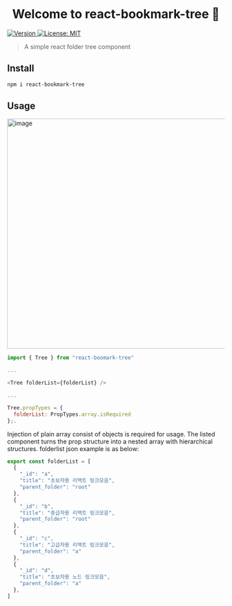 <h1 align="center">Welcome to react-bookmark-tree 👋</h1>
<p>
  <a href="https://www.npmjs.com/package/react-bookmark-tree" target="_blank">
    <img alt="Version" src="https://img.shields.io/npm/v/react-bookmark-tree.svg">
  </a>
  <a href="#" target="_blank">
    <img alt="License: MIT" src="https://img.shields.io/badge/License-MIT-yellow.svg" />
  </a>
</p>

> A simple react folder tree component

## Install

```sh
npm i react-bookmark-tree
```

## Usage

<img width="532" alt="image" src="https://user-images.githubusercontent.com/65224203/159202637-c3244f69-d784-4115-ad7f-08e4c733c208.png">


```Javascript
import { Tree } from "react-boomark-tree"

...

<Tree folderList={folderList} />

...

Tree.propTypes = {
  folderList: PropTypes.array.isRequired
};.
```

Injection of plain array consist of objects is required for usage. The listed component turns the prop structure into a nested array with hierarchical structures. folderlist json example is as below:

```javascript
export const folderList = [
  {
    "_id": "a",
    "title": "초보자용 리액트 링크모음",
    "parent_folder": "root"
  },
  {
    "_id": "b",
    "title": "중급자용 리액트 링크모음",
    "parent_folder": "root"
  },
  {
    "_id": "c",
    "title": "고급자용 리액트 링크모음",
    "parent_folder": "a"
  },
  {
    "_id": "d",
    "title": "초보자용 노드 링크모음",
    "parent_folder": "a"
  },
]
```
